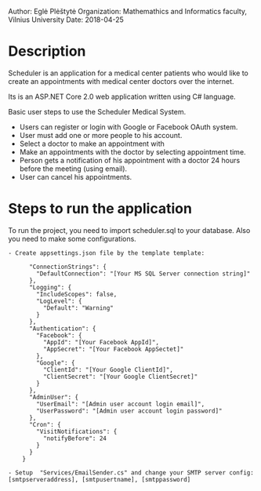 Author: Eglė Plėštytė
Organization: Mathemathics and Informatics faculty, Vilnius University
Date: 2018-04-25


Description
===========

Scheduler is an application for a medical center patients who would like 
to create an appointments with medical center doctors over the internet.

Its is an ASP.NET Core 2.0 web application written using C# language.

Basic user steps to use the Scheduler Medical System.
 - Users can register or login with Google or Facebook OAuth system.
 - User must add one or more people to his account.
 - Select a doctor to make an appointment with
 - Make an appointments with the doctor by selecting appointment time.
 - Person gets a notification of his appointment with a doctor 24 hours 
	before the meeting (using email).
 - User can cancel his appointments.
 

Steps to run the application
============================

To run the project, you need to import scheduler.sql to your database.
Also you need to make some configurations.

	- Create appsettings.json file by the template template:
```	{
	  "ConnectionStrings": {
		"DefaultConnection": "[Your MS SQL Server connection string]"
	  },
	  "Logging": {
		"IncludeScopes": false,
		"LogLevel": {
		  "Default": "Warning"
		}
	  },
	  "Authentication": {
		"Facebook": {
		  "AppId": "[Your Facebook AppId]",
		  "AppSecret": "[Your Facebook AppSectet]"
		},
		"Google": {
		  "ClientId": "[Your Google ClientId]",
		  "ClientSecret": "[Your Google ClientSecret]"
		}
	  },
	  "AdminUser": {
		"UserEmail": "[Admin user account login email]",
		"UserPassword": "[Admin user account login password]"
	  },
	  "Cron": {
		"VisitNotifications": {
		  "notifyBefore": 24
		}
	  }
	}
```
	- Setup  "Services/EmailSender.cs" and change your SMTP server config:
	[smtpserveraddress], [smtpusertname], [smtppassword]
